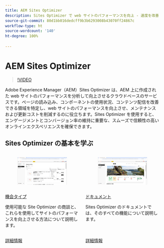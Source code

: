 ```yaml
---
title: AEM Sites Optimizer
description: Sites Optimizer で web サイトのパフォーマンスを向上 - 速度を改善し、コストを削減し、信頼性を高めてエンゲージメントを向上させます。
source-git-commit: 80d1bb016dedcff9b3b6293008b43070ff24867c
workflow-type: ht
source-wordcount: '140'
ht-degree: 100%

---
```



# AEM Sites Optimizer

>[!VIDEO](https://video.tv.adobe.com/v/3455086/?learn=on&enablevpops&captions=jpn)

Adobe Experience Manager（AEM）Sites Optimizer は、AEM 上に作成された web サイトのパフォーマンスを分析して向上させるクラウドベースのサービスです。ページの読み込み、コンポーネントの使用状況、コンテンツ配信を改善できる領域を特定し、web サイトのパフォーマンスを向上させ、メンテナンスおよび更新コストを削減するのに役立ちます。Sites Optimizer を使用すると、エンゲージメントとコンバージョン率の維持に重要な、スムーズで信頼性の高いオンラインエクスペリエンスを確保できます。

## Sites Optimizer の基本を学ぶ

<!-- CARDS 

* ./opportunity-types/overview.md
   {title=Opportunity types}
   {description = Learn about the available Site Optimizer opportunities and how to use them to improve your site's performance.}
* ./documentation/overview.md
  * {title=Documentation}
  * {description=Explore the Sites Optimizer documentation to learn about all its capabilities.}

-->
<!-- START CARDS HTML - DO NOT MODIFY BY HAND -->
<div class="columns">
    <div class="column is-half-tablet is-half-desktop is-one-third-widescreen" aria-label="Opportunity types">
        <div class="card" style="height: 100%; display: flex; flex-direction: column; height: 100%;">
            <div class="card-image">
                <figure class="image x-is-16by9">
                    <a href="./opportunity-types/overview.md" title="機会タイプ" target="_blank" rel="referrer">
                        <img class="is-bordered-r-small" src="opportunity-types/assets/overview/hero.png" alt="機会タイプ"
                             style="width: 100%; aspect-ratio: 16 / 9; object-fit: cover; overflow: hidden; display: block; margin: auto;">
                    </a>
                </figure>
            </div>
            <div class="card-content is-padded-small" style="display: flex; flex-direction: column; flex-grow: 1; justify-content: space-between;">
                <div class="top-card-content">
                    <p class="headline is-size-6 has-text-weight-bold">
                        <a href="./opportunity-types/overview.md" target="_blank" rel="referrer" title="機会タイプ">機会タイプ</a>
                    </p>
                    <p class="is-size-6">使用可能な Site Optimizer の商談と、これらを使用してサイトのパフォーマンスを向上させる方法について説明します。</p>
                </div>
                <a href="./opportunity-types/overview.md" target="_blank" rel="referrer" class="spectrum-Button spectrum-Button--outline spectrum-Button--primary spectrum-Button--sizeM" style="align-self: flex-start; margin-top: 1rem;">
                    <span class="spectrum-Button-label has-no-wrap has-text-weight-bold">詳細情報</span>
                </a>
            </div>
        </div>
    </div>
    <div class="column is-half-tablet is-half-desktop is-one-third-widescreen" aria-label="Documentation">
        <div class="card" style="height: 100%; display: flex; flex-direction: column; height: 100%;">
            <div class="card-image">
                <figure class="image x-is-16by9">
                    <a href="./documentation/overview.md" title="ドキュメント" target="_blank" rel="referrer">
                        <img class="is-bordered-r-small" src="documentation/assets/overview/hero.png" alt="ドキュメント"
                             style="width: 100%; aspect-ratio: 16 / 9; object-fit: cover; overflow: hidden; display: block; margin: auto;">
                    </a>
                </figure>
            </div>
            <div class="card-content is-padded-small" style="display: flex; flex-direction: column; flex-grow: 1; justify-content: space-between;">
                <div class="top-card-content">
                    <p class="headline is-size-6 has-text-weight-bold">
                        <a href="./documentation/overview.md" target="_blank" rel="referrer" title="ドキュメント">ドキュメント</a>
                    </p>
                    <p class="is-size-6">Sites Optimizer のドキュメントでは、そのすべての機能について説明します。</p>
                </div>
                <a href="./documentation/overview.md" target="_blank" rel="referrer" class="spectrum-Button spectrum-Button--outline spectrum-Button--primary spectrum-Button--sizeM" style="align-self: flex-start; margin-top: 1rem;">
                    <span class="spectrum-Button-label has-no-wrap has-text-weight-bold">詳細情報</span>
                </a>
            </div>
        </div>
    </div>
</div>
<!-- END CARDS HTML - DO NOT MODIFY BY HAND -->
